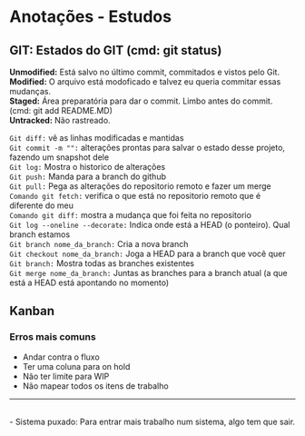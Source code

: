 # Anotações - Estudos

## GIT: Estados do GIT (cmd: git status)
**Unmodified:** Está salvo no último commit, commitados e vistos pelo Git. <br>
**Modified:** O arquivo está modoficado e talvez eu queria commitar essas mudanças. <br>
**Staged:** Área preparatória para dar o commit. Limbo antes do commit. (cmd: git add README.MD) <br>
**Untracked:** Não rastreado. <br>

`Git diff:` vê as linhas modificadas e mantidas <br>
`Git commit -m "":` alterações prontas para salvar o estado desse projeto, fazendo um snapshot dele <br>
`Git log:` Mostra o historico de alterações <br>
`Git push:` Manda para a branch do github <br>
`Git pull:` Pega as alterações do repositorio remoto e fazer um merge <br>
`Comando git fetch:` verifica o que está no repositorio remoto que é diferente do meu <br>
`Comando git diff:` mostra a mudança que foi feita no repositorio <br>
`Git log --oneline --decorate:` Indica onde está a HEAD (o ponteiro). Qual branch estamos <br>
`Git branch nome_da_branch:` Cria a nova branch <br>
`Git checkout nome_da_branch:` Joga a HEAD para a branch que você quer <br>
`Git branch:` Mostra todas as branches existentes <br>
`Git merge nome_da_branch:` Juntas as branches para a branch atual (a que está a HEAD está apontando no momento) <br>

## Kanban
### Erros mais comuns
- Andar contra o fluxo
- Ter uma coluna para on hold
- Não ter limite para WIP
- Não mapear todos os itens de trabalho
<hr><br>
- Sistema puxado: Para entrar mais trabalho num sistema, algo tem que sair.



